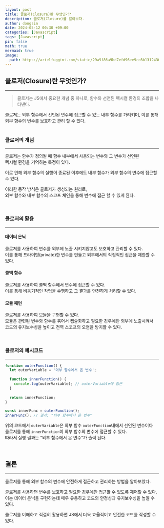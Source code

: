 ```yaml
---
layout: post
title: 클로저(Closure)란 무엇인가?
description: 클로저(Closure)를 알아보자.
author: dongsin
date: 2024-05-12 00:30 +09:00
categories: [Javascript]
tags: [Javascript]
pin: false
math: true
mermaid: true
image:
  path: https://arielfuggini.com/static/29a9f86a9bd7efd96ee9ce8b13124303/a41d1/javascript.jpg
---
```


## 클로저(Closure)란 무엇인가?
***
> 클로저는 JS에서 중요한 개념 중 하나로, 함수와 선언된 렉시컬 환경의 조합을 나타낸다. <br />

클로저는 외부 함수에서 선언된 변수에 접근할 수 있는 내부 함수를 가리키며, 이를 통해 <br />
외부 함수의 변수를 보호하고 관리 할 수 있다. <br />
<br />

### 클로저의 개념
***
클로저는 함수가 정의될 때 함수 내부에서 사용되는 변수와 그 변수가 선언된 <br />
렉시컬 환경을 기억하는 특정이 있다.  <br />

이로 인해 외부 함수의 실행이 종료된 이후에도 내부 함수가 외부 함수의 변수에 접근할 수 있다.<br />

이러한 동작 방식은 클로저가 생성되는 원리로, <br />
외부 함수와 내부 함수의 스코프 체인을 통해 변수에 접근 할 수 있게 된다. 

<br />

### 클로저의 활용
***
#### 데이터 은닉
클로저를 사용하여 변수를 외부에 노출 시키지않고도 보호하고 관리할 수 있다. <br />
이를 통해 프라이빗(private)한 변수를 만들고 외부에서의 직접적인 접근을 제한할 수 있다. <br />

#### 콜백 함수
클로저를 사용하여 콜백 함수에서 변수에 접근할 수 있다. <br />
이를 통해 비동기적인 작업을 수행하고 그 결과를 안전하게 처리할 수 있다. <br />

#### 모듈 패턴
클로저를 사용하여 모듈을 구현할 수 있다.<br />
모듈은 관련된 변수와 함수를 묶어서 캡슐화하고 필요한 경우에만 외부에 노출시켜서<br />
코드의 유지보수성을 높이고 전역 스코프의 오염을 방지할 수 있다. <br />

<br />

### 클로저의 예시코드
***
```js
function outerFunction() {
  let outerVariable = '외부 함수에서 온 변수';
  
  function innerFunction() {
    console.log(outerVariable); // outerVariable에 접근
  }
  
  return innerFunction;
}

const innerFunc = outerFunction();
innerFunc(); // 결과: "외부 함수에서 온 변수"

```

위의 코드에서 `outerVariable`은 외부 함수 `outerFunction`내에서 선언된 변수이다 <br />
클로저를 통해 `innerFunction`이 외부 함수의 변수에 접근할 수 있다. <br />
따라서 실행 결과는 "외부 함수에서 온 변수"가 출력 된다. <br />

<br />

## 결론
***
클로저를 통해 외부 함수의 변수에 안전하게 접근하고 관리하는 방법을 알아보았다.<br />

클로저를 사용하면 변수를 보호하고 필요한 경우에만 접근할 수 있도록 제어할 수 있다. <br />
이는 데이터 은닉을 구현하는데 매우 유용하고 코드의 안정성과 유지보수성을 높일 수 있다. <br />

클로저를 이해하고 적절히 활용하면 JS에서 더욱 효율적이고 안전한 코드를 작성할 수 있다. <br />
